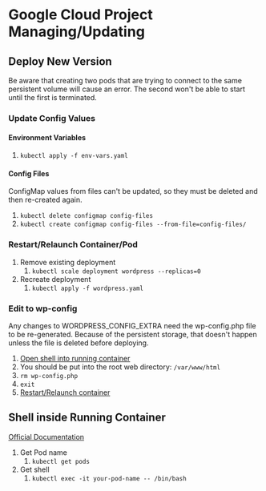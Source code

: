 # Google Cloud Project Managing/Updating #

## Deploy New Version ##

Be aware that creating two pods that are trying to connect to the same persistent volume will cause an error. The second won't be able to start until the first is terminated.

### Update Config Values ###

#### Environment Variables ####
1. `kubectl apply -f env-vars.yaml`

#### Config Files ####
ConfigMap values from files can't be updated, so they must be deleted and then re-created again.

1. `kubectl delete configmap config-files`
1. `kubectl create configmap config-files --from-file=config-files/`

### Restart/Relaunch Container/Pod ###

1. Remove existing deployment
   1. `kubectl scale deployment wordpress --replicas=0`
1. Recreate deployment
   1. `kubectl apply -f wordpress.yaml`
   
### Edit to wp-config ###
Any changes to WORDPRESS_CONFIG_EXTRA need the wp-config.php file to be re-generated. Because of the persistent storage, that doesn't happen unless the file is deleted before deploying.

1. [Open shell into running container](#shell-inside-running-container)
1. You should be put into the root web directory: `/var/www/html`
1. `rm wp-config.php`
1. `exit`
1. [Restart/Relaunch container](#restart/relaunch-container/pod)

## Shell inside Running Container ##
[Official Documentation](https://kubernetes.io/docs/tasks/debug-application-cluster/get-shell-running-container/)

1. Get Pod name
   1. `kubectl get pods`
1. Get shell
   1. `kubectl exec -it your-pod-name -- /bin/bash`